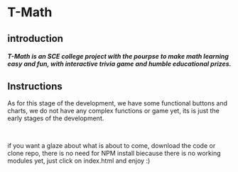 <h1>T-Math</h1>
<div>
  <h2>introduction</h2>
  <h5> T-Math is an SCE college project with the pourpse to make math learning easy and fun, with interactive trivia game and humble educational prizes. </h5>
  
  <h2> Instructions </h2>
    <p> As for this stage of the development, we have some functional buttons and charts, we do not have any complex functions or game yet, its is just the early stages of the          development. </p
      ><br>
    <p> if you want a glaze about what is about to come, download the code or clone repo, there is no need for NPM install biecause there is no working modules yet, just click on
        index.html and enjoy :)</p>
    
</div>
